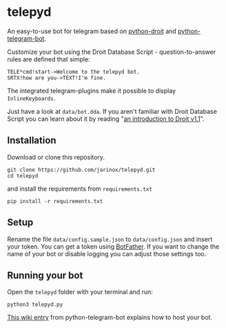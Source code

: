 # telepyd
An easy-to-use bot for telegram based on [python-droit](https://github.com/jarinox/python-droit/) and [python-telegram-bot](https://github.com/python-telegram-bot/python-telegram-bot/).  
  
Customize your bot using the Droit Database Script - question-to-answer rules are defined that simple:

```
TELE*cmd!start->Welcome to the telepyd bot.
SRTX!how are you->TEXT!I'm fine.
```
The integrated telegram-plugins make it possible to display `InlineKeyboards`.  

Just have a look at `data/bot.dda`. If you aren't familiar with Droit Database Script you can learn about it by reading "[an introduction to Droit v1.1](https://github.com/jarinox/python-droit/wiki/Introduction-to-Droit-v1.1#Droit-Database-Script)".

## Installation
Download or clone this repository.  
```
git clone https://github.com/jarinox/telepyd.git
cd telepyd
```
and install the requirements from `requirements.txt`
```
pip install -r requirements.txt
```

## Setup
Rename the file `data/config.sample.json` to `data/config.json` and insert your token. You can get a token using [BotFather](https://core.telegram.org/bots#6-botfather). If you want to change the name of your bot or disable logging you can adjust those settings too.

## Running your bot
Open the `telepyd` folder with your terminal and run:  
```
python3 telepyd.py
```

[This wiki entry](https://github.com/python-telegram-bot/python-telegram-bot/wiki/Hosting-your-bot) from python-telegram-bot explains how to host your bot.  